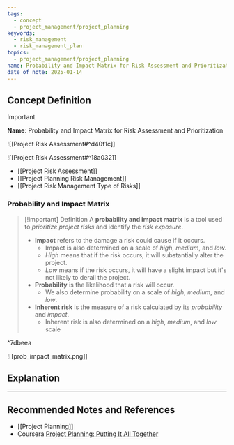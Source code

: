 ```yaml
---
tags:
  - concept
  - project_management/project_planning
keywords:
  - risk_management
  - risk_management_plan
topics:
  - project_management/project_planning
name: Probability and Impact Matrix for Risk Assessment and Prioritization
date of note: 2025-01-14
---
```


## Concept Definition

>[!important]
>**Name**: Probability and Impact Matrix for Risk Assessment and Prioritization

![[Project Risk Assessment#^d40f1c]]

![[Project Risk Assessment#^18a032]]

- [[Project Risk Assessment]]
- [[Project Planning Risk Management]]
- [[Project Risk Management Type of Risks]]

### Probability and Impact Matrix

>[!important] Definition
>A **probability and impact matrix** is a tool used to *prioritize project risks* and identify the *risk exposure*.
>- **Impact** refers to the damage a risk could cause if it occurs.
>	- Impact is also determined on a scale of *high*, *medium*, and *low*.
>	- *High* means that if the risk occurs, it will substantially alter the project.
>	- *Low* means if the risk occurs, it will have a slight impact but it's not likely to derail the project.
>- **Probability** is the likelihood that a risk will occur.
>	- We also determine probability on a scale of *high*, *medium*, and *low*.
>- **Inherent risk** is the measure of a risk calculated by its *probability* and *impact*.
>	- Inherent risk is also determined on a *high*, *medium*, and *low* scale

^7dbeea

![[prob_impact_matrix.png]]





## Explanation





-----------
##  Recommended Notes and References

- [[Project Planning]]
- Coursera [Project Planning: Putting It All Together](https://www.coursera.org/learn/project-planning-google/home/welcome)